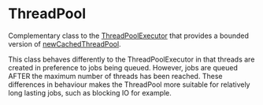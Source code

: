 
# ThreadPool

Complementary class to the [ThreadPoolExecutor](http://docs.oracle.com/javase/6/docs/api/java/util/concurrent/ThreadPoolExecutor.html)
that provides a bounded version of
[newCachedThreadPool](http://docs.oracle.com/javase/6/docs/api/java/util/concurrent/Executors.html#newCachedThreadPool\(\)).

This class behaves differently to the ThreadPoolExecutor in that threads are created in preference to jobs being
queued. However, jobs are queued AFTER the maximum number of threads has been reached. These differences in
 behaviour makes the ThreadPool more suitable for relatively long lasting jobs, such as blocking IO for example.


